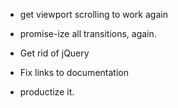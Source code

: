 * get viewport scrolling to work again
* promise-ize all transitions, again.



* Get rid of jQuery
* Fix links to documentation
* productize it.


